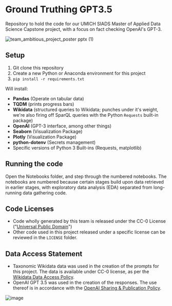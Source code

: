 # Ground Truthing GPT3.5
Repository to hold the code for our UMICH SIADS Master of Applied Data Science Capstone project, with a focus on fact checking OpenAI's GPT-3.

![team_ambitious_project_poster pptx (1)](https://user-images.githubusercontent.com/36832027/232674649-8dc6891a-115c-48ba-a4af-a7bd10805f23.png)

## Setup
1. Git clone this repository
2. Create a new Python or Anaconda environment for this project
3. ```pip install -r requirements.txt``` 

Will install:
- **Pandas** (Operate on tabular data)
- **TQDM** (prints progress bars)
- **Wikidata** (structured queries to Wikidata; punches under it's weight, we're also firing off SparQL queries with the Python `Requests` built-in package)
- **OpenAI** (GPT-3 interface, among other things)
- **Seaborn** (Visualization Package)
- **Plotly** (Visualization Package)
- **python-dotenv** (Secrets management)
- Specific versions of Python 3 Built-ins (Requests, matplotlib)

## Running the code
Open the Notebooks folder, and step through the numbered notebooks. The notebooks are numbered because certain stages build upon data retrieved in earlier stages, with exploratory data analysis (EDA) separated from long-running data gathering code.

## Code Licenses
- Code wholly generated by this team is released under the CC-0 License ("[Universal Public Domain](https://creativecommons.org/publicdomain/zero/1.0/)")
- Other code used in this project released under a specific license can be reviewed in the `LICENSE` folder.

## Data Access Statement
- Taxonomic Wikidata data was used in the creation of the prompts for this project. The data is available under CC-0 license, as per the [Wikidata Data Access Policy](https://www.wikidata.org/wiki/Wikidata:Data_access#Using_Wikidata's_data).
- OpenAI GPT 3.5 was used in the creation of the responses. The use thereof is in accordance with the [OpenAI Sharing & Publication Policy](https://openai.com/policies/sharing-publication-policy). 

![image](https://user-images.githubusercontent.com/36832027/232679298-00804f1d-d47d-4acb-8566-02bb12cd15a4.png)
